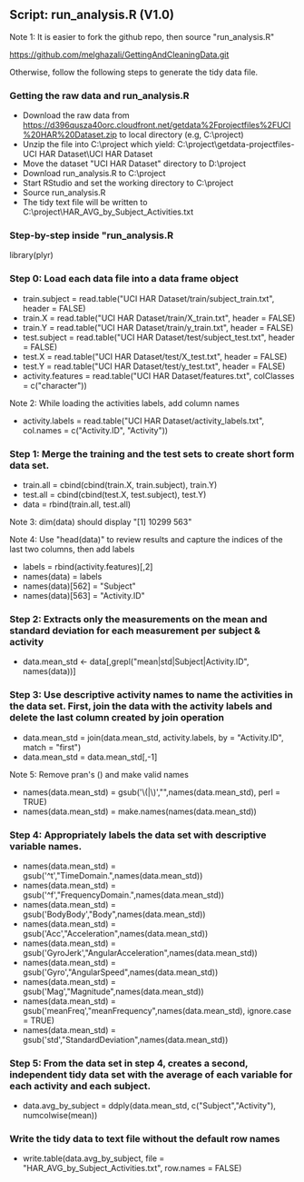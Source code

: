 ## Script:  run_analysis.R (V1.0)

Note 1: It is easier to fork the github repo, then source "run_analysis.R"

https://github.com/melghazali/GettingAndCleaningData.git

Otherwise, follow the following steps to generate the tidy data file.

### Getting the raw data and run_analysis.R
* Download the raw data from https://d396qusza40orc.cloudfront.net/getdata%2Fprojectfiles%2FUCI%20HAR%20Dataset.zip
   to local directory (e.g, C:\project)
* Unzip the file into C:\project which yield:
   C:\project\getdata-projectfiles-UCI HAR Dataset\UCI HAR Dataset
* Move the dataset "UCI HAR Dataset" directory to D:\project
* Download run_analysis.R to C:\project
* Start RStudio and set the working directory to C:\project
* Source run_analysis.R
* The tidy text file will be written to C:\project\HAR_AVG_by_Subject_Activities.txt

### Step-by-step inside "run_analysis.R
library(plyr)

### Step 0: Load each data file into a data frame object
* train.subject = read.table("UCI HAR Dataset/train/subject_train.txt", header = FALSE)
* train.X = read.table("UCI HAR Dataset/train/X_train.txt", header = FALSE)
* train.Y = read.table("UCI HAR Dataset/train/y_train.txt", header = FALSE)
* test.subject = read.table("UCI HAR Dataset/test/subject_test.txt", header = FALSE)
* test.X = read.table("UCI HAR Dataset/test/X_test.txt", header = FALSE)
* test.Y = read.table("UCI HAR Dataset/test/y_test.txt", header = FALSE)
* activity.features = read.table("UCI HAR Dataset/features.txt", colClasses = c("character"))

Note 2: While loading the activities labels, add column names

* activity.labels = read.table("UCI HAR Dataset/activity_labels.txt", col.names = c("Activity.ID", "Activity"))

### Step 1: Merge the training and the test sets to create short form data set.
* train.all = cbind(cbind(train.X, train.subject), train.Y)
* test.all = cbind(cbind(test.X, test.subject), test.Y)
* data = rbind(train.all, test.all)

Note 3: dim(data) should display "[1] 10299   563"

Note 4: Use "head(data)" to review results and capture the indices of the last two columns, then add labels

* labels = rbind(activity.features)[,2]
* names(data) = labels
* names(data)[562] = "Subject"
* names(data)[563] = "Activity.ID"

### Step 2: Extracts only the measurements on the mean and standard deviation for each measurement per subject & activity
* data.mean_std <- data[,grepl("mean|std|Subject|Activity.ID", names(data))]

### Step 3: Use descriptive activity names to name the activities in the data set. First, join the data with the activity labels and  delete the last column created by join operation
* data.mean_std = join(data.mean_std, activity.labels, by = "Activity.ID", match = "first")
* data.mean_std = data.mean_std[,-1]

Note 5: Remove pran's () and make valid names
* names(data.mean_std) = gsub('\\(|\\)',"",names(data.mean_std), perl = TRUE)
* names(data.mean_std) = make.names(names(data.mean_std))


### Step 4: Appropriately labels the data set with descriptive variable names. 
* names(data.mean_std) = gsub('^t',"TimeDomain.",names(data.mean_std))
* names(data.mean_std) = gsub('^f',"FrequencyDomain.",names(data.mean_std))
* names(data.mean_std) = gsub('BodyBody',"Body",names(data.mean_std))
* names(data.mean_std) = gsub('Acc',"Acceleration",names(data.mean_std))
* names(data.mean_std) = gsub('GyroJerk',"AngularAcceleration",names(data.mean_std))
* names(data.mean_std) = gsub('Gyro',"AngularSpeed",names(data.mean_std))
* names(data.mean_std) = gsub('Mag',"Magnitude",names(data.mean_std))
* names(data.mean_std) = gsub('meanFreq',"meanFrequency",names(data.mean_std), ignore.case = TRUE)
* names(data.mean_std) = gsub('std',"StandardDeviation",names(data.mean_std))

### Step 5: From the data set in step 4, creates a second, independent tidy data set with the average of each variable for each activity and each subject.
* data.avg_by_subject = ddply(data.mean_std, c("Subject","Activity"), numcolwise(mean))

### Write the tidy data to text file without the default row names
* write.table(data.avg_by_subject, file = "HAR_AVG_by_Subject_Activities.txt", row.names = FALSE)
